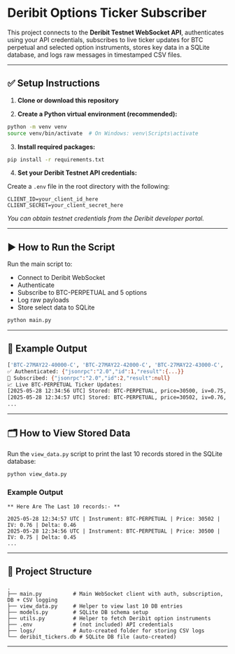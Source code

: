 # Deribit Options Ticker Subscriber

This project connects to the **Deribit Testnet WebSocket API**, authenticates using your API credentials, subscribes to live ticker updates for BTC perpetual and selected option instruments, stores key data in a SQLite database, and logs raw messages in timestamped CSV files.

---

## ✅ Setup Instructions

1. **Clone or download this repository**

2. **Create a Python virtual environment (recommended):**

```bash
python -m venv venv
source venv/bin/activate  # On Windows: venv\Scripts\activate
```

3. **Install required packages:**

```bash
pip install -r requirements.txt
```

4. **Set your Deribit Testnet API credentials:**

Create a `.env` file in the root directory with the following:

```env
CLIENT_ID=your_client_id_here
CLIENT_SECRET=your_client_secret_here
```

*You can obtain testnet credentials from the Deribit developer portal.*

---

## ▶ How to Run the Script

Run the main script to:

* Connect to Deribit WebSocket
* Authenticate
* Subscribe to BTC-PERPETUAL and 5 options
* Log raw payloads
* Store select data to SQLite

```bash
python main.py
```

---

## 📌 Example Output

```bash
['BTC-27MAY22-40000-C', 'BTC-27MAY22-42000-C', 'BTC-27MAY22-43000-C', 'BTC-27MAY22-44000-C', 'BTC-27MAY22-45000-C', 'ticker.BTC-PERPETUAL.raw']
✅ Authenticated: {"jsonrpc":"2.0","id":1,"result":{...}}
📡 Subscribed: {"jsonrpc":"2.0","id":2,"result":null}
📈 Live BTC-PERPETUAL Ticker Updates:
[2025-05-28 12:34:56 UTC] Stored: BTC-PERPETUAL, price=30500, iv=0.75, delta=0.45
[2025-05-28 12:34:57 UTC] Stored: BTC-PERPETUAL, price=30502, iv=0.76, delta=0.46
...
```

---

## 🗂 How to View Stored Data

Run the `view_data.py` script to print the last 10 records stored in the SQLite database:

```bash
python view_data.py
```

### Example Output

```
** Here Are The Last 10 records:- **

2025-05-28 12:34:57 UTC | Instrument: BTC-PERPETUAL | Price: 30502 | IV: 0.76 | Delta: 0.46
2025-05-28 12:34:56 UTC | Instrument: BTC-PERPETUAL | Price: 30500 | IV: 0.75 | Delta: 0.45
...
```

---

## 🧾 Project Structure

```
.
├── main.py          # Main WebSocket client with auth, subscription, DB + CSV logging
├── view_data.py     # Helper to view last 10 DB entries
├── models.py        # SQLite DB schema setup
├── utils.py         # Helper to fetch Deribit option instruments
├── .env             # (not included) API credentials
├── logs/            # Auto-created folder for storing CSV logs
└── deribit_tickers.db # SQLite DB file (auto-created)
```

---
